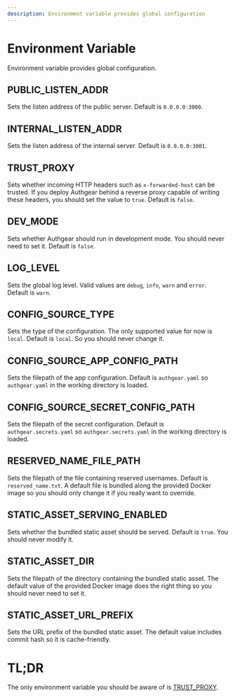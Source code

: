 ```yaml
---
description: Environment variable provides global configuration
---
```


# Environment Variable

Environment variable provides global configuration.

## PUBLIC_LISTEN_ADDR

Sets the listen address of the public server. Default is `0.0.0.0:3000`.

## INTERNAL_LISTEN_ADDR

Sets the listen address of the internal server. Default is `0.0.0.0:3001`.

## TRUST_PROXY

Sets whether incoming HTTP headers such as `x-forwarded-host` can be trusted. If you deploy Authgear behind a reverse proxy capable of writing these headers, you should set the value to `true`. Default is `false`.

## DEV_MODE

Sets whether Authgear should run in development mode. You should never need to set it. Default is `false`.

## LOG_LEVEL

Sets the global log level. Valid values are `debug`, `info`, `warn` and `error`. Default is `warn`.

## CONFIG_SOURCE_TYPE

Sets the type of the configuration. The only supported value for now is `local`. Default is `local`. So you should never change it.

## CONFIG_SOURCE_APP_CONFIG_PATH

Sets the filepath of the app configuration. Default is `authgear.yaml` so `authgear.yaml` in the working directory is loaded.

## CONFIG_SOURCE_SECRET_CONFIG_PATH

Sets the filepath of the secret configuration. Default is `authgear.secrets.yaml` so `authgear.secrets.yaml` in the working directory is loaded.

## RESERVED_NAME_FILE_PATH

Sets the filepath of the file containing reserved usernames. Default is `reserved_name.txt`. A default file is bundled along the provided Docker image so you should only change it if you really want to override.

## STATIC_ASSET_SERVING_ENABLED

Sets whether the bundled static asset should be served. Default is `true`. You should never modify it.

## STATIC_ASSET_DIR

Sets the filepath of the directory containing the bundled static asset. The default value of the provided Docker image does the right thing so you should never need to set it.

## STATIC_ASSET_URL_PREFIX

Sets the URL prefix of the bundled static asset. The default value includes commit hash so it is cache-friendly.

# TL;DR

The only environment variable you should be aware of is [TRUST_PROXY](#trust_proxy).
